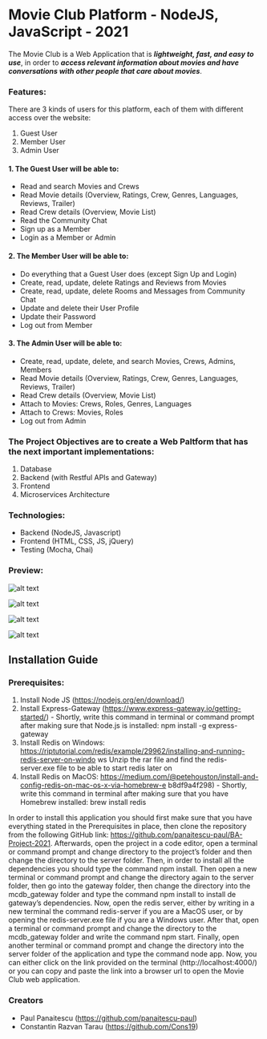 # Movie Club Platform - NodeJS, JavaScript - 2021
The Movie Club is a Web Application that is ***lightweight, fast, and easy to use***, in order to ***access relevant information about movies and have conversations with other people that care about movies***.

### Features:
There are 3 kinds of users for this platform, each of them with different access over the website:
1. Guest User
2. Member User
3. Admin User

#### 1. The Guest User will be able to:
- Read and search Movies and Crews
- Read Movie details (Overview, Ratings, Crew, Genres, Languages, Reviews, Trailer)
- Read Crew details (Overview, Movie List)
- Read the Community Chat
- Sign up as a Member
- Login as a Member or Admin

#### 2. The Member User will be able to:
- Do everything that a Guest User does (except Sign Up and Login)
- Create, read, update, delete Ratings and Reviews from Movies
- Create, read, update, delete Rooms and Messages from Community Chat
- Update and delete their User Profile
- Update their Password
- Log out from Member
            
#### 3. The Admin User will be able to:
- Create, read, update, delete, and search Movies, Crews, Admins, Members
- Read Movie details (Overview, Ratings, Crew, Genres, Languages, Reviews, Trailer)
- Read Crew details (Overview, Movie List)
- Attach to Movies: Crews, Roles, Genres, Languages
- Attach to Crews: Movies, Roles
- Log out from Admin


### The Project Objectives are to create a Web Paltform that has the next important implementations:
1. Database
2. Backend (with Restful APIs and Gateway)
3. Frontend
4. Microservices Architecture

### Technologies:
- Backend (NodeJS, Javascript)
- Frontend (HTML, CSS, JS, jQuery)
- Testing (Mocha, Chai)


### Preview:

![alt text](https://github.com/panaitescu-paul/BA-Project-2021/blob/main/screenshots/1.png)

![alt text](https://github.com/panaitescu-paul/BA-Project-2021/screenshots/2.png)

![alt text](https://github.com/panaitescu-paul/BA-Project-2021/blob/master/screenshots/3.png)

![alt text](https://github.com/panaitescu-paul/BA-Project-2021/blob/master/screenshots/4.png)


## Installation Guide
### Prerequisites:
1. Install Node JS (https://nodejs.org/en/download/)
2. Install Express-Gateway (https://www.express-gateway.io/getting-started/) - Shortly, write
this command in terminal or command prompt after making sure that Node.js is installed:
npm install -g express-gateway
3. Install Redis on Windows:
https://riptutorial.com/redis/example/29962/installing-and-running-redis-server-on-windo
ws Unzip the rar file and find the redis-server.exe file to be able to start redis later on
4. Install Redis on MacOS:
https://medium.com/@petehouston/install-and-config-redis-on-mac-os-x-via-homebrew-e b8df9a4f298) - Shortly, write this command in terminal after making sure that you have Homebrew installed: brew install redis

In order to install this application you should first make sure that you have everything stated in the Prerequisites in place, then clone the repository from the following GitHub link: https://github.com/panaitescu-paul/BA-Project-2021.
Afterwards, open the project in a code editor, open a terminal or command prompt and change directory to the project’s folder and then change the directory to the server folder. Then, in order to install all the dependencies you should type the command npm install. Then open a new terminal or command prompt and change the directory again to the server folder, then go into the gateway folder, then change the directory into the mcdb_gateway folder and type the command npm install to install de gateway’s dependencies. Now, open the redis server, either by writing in a new terminal the command redis-server if you are a MacOS user, or by opening the redis-server.exe file if you are a Windows user. After that, open a terminal or command prompt and change the directory to the mcdb_gateway folder and write the command npm start. Finally, open another terminal or command prompt and change the directory into the server folder of the application and type the command node app. Now, you can either click on the link provided on the terminal (http://localhost:4000/) or you can copy and paste the link into a browser url to open the Movie Club web application.

### Creators
- Paul Panaitescu (https://github.com/panaitescu-paul)
- Constantin Razvan Tarau (https://github.com/Cons19)
